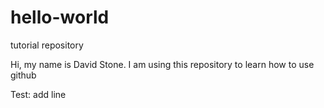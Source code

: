 # hello-world
tutorial repository

Hi, my name is David Stone. I am using this repository to learn how to use github

Test: add line